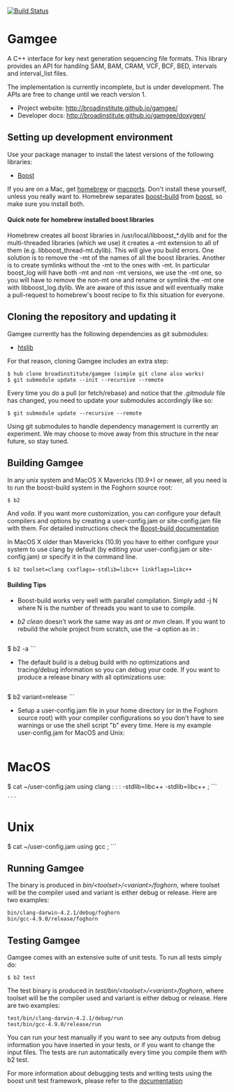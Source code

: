 [![Build Status](https://travis-ci.org/broadinstitute/gamgee.svg?branch=master)](https://travis-ci.org/broadinstitute/gamgee)


Gamgee
======

A C++ interface for key next generation sequencing file formats. This library
provides an API for handilng SAM, BAM, CRAM, VCF, BCF, BED, intervals and
interval_list files.

The implementation is currently incomplete, but is under development. The APIs
are free to change until we reach version 1. 

* Project website: http://broadinstitute.github.io/gamgee/
* Developer docs: http://broadinstitute.github.io/gamgee/doxygen/



Setting up development environment
----------------------------------
Use your package manager to install the latest versions of the following libraries: 

  * [Boost](http://www.boost.org/)

If you are on a Mac, get [homebrew](http://brew.sh/) or [macports](http://www.macports.org/). Don't install these yourself, unless you really want to. Homebrew separates [boost-build](https://github.com/Homebrew/homebrew/blob/master/Library/Formula/boost-build.rb) from [boost](https://github.com/Homebrew/homebrew/blob/master/Library/Formula/boost.rb), so make sure you install both.

#### Quick note for homebrew installed boost libraries

Homebrew creates all boost libraries in /usr/local/libboost_*.dylib and for the multi-threaded libraries (which we use) it creates a -mt extension to all of them (e.g. libboost_thread-mt.dylib). This will give you build errors. One solution is to remove the -mt of the names of all the boost libraries. Another is to create symlinks without the -mt to the ones with -mt. In particular boost_log will have both -mt and non -mt versions, we use the -mt one, so you will have to remove the non-mt one and rename or symlink the -mt one with libboost_log.dylib. We are aware of this issue and will eventually make a pull-request to homebrew's boost recipe to fix this situation for everyone.


Cloning the repository and updating it
--------------------------------------
Gamgee currently has the following dependencies as git submodules: 
  * [htslib](http://www.github.com/samtools/htslib)

For that reason, cloning Gamgee includes an extra step: 

    $ hub clone broadinstitute/gamgee (simple git clone also works)
    $ git submodule update --init --recursive --remote

Every time you do a pull (or fetch/rebase) and notice that the *.gitmodule* file has changed, you need to update your submodules accordingly like so:

    $ git submodule update --recursive --remote

Using git submodules to handle dependency management is currently an experiment. We may choose to move away from this structure in the near future, so stay tuned.



Building Gamgee
----------------
In any unix system and MacOS X Mavericks (10.9+) or newer, all you need is to run the boost-build system in the Foghorn source root:

    $ b2 

And *voila*. If you want more customization, you can configure your default compilers and options by creating a user-config.jam or site-config.jam file with them. For detailed instructions check the [Boost-build documentation](http://www.boost.org/boost-build2/doc/html/bbv2/overview/configuration.html)

In MacOS X older than Mavericks (10.9) you have to either configure your system to
use clang by default (by editing your user-config.jam or site-config.jam) or
specify it in the command line. 

    $ b2 toolset=clang cxxflags=-stdlib=libc++ linkflags=libc++

#### Building Tips

* Boost-build works very well with parallel compilation. Simply add -j N where N is the
number of threads you want to use to compile.
* *b2 clean* doesn't work the same way as *ant* or *mvn* clean. If you want to rebuild the whole project from scratch, use the -a option as in : 

    ```
$ b2 -a
    ```

* The default build is a debug build with no optimizations and tracing/debug information so you can
  debug your code. If you want to produce a release binary with all optimizations use: 

    ```
$ b2 variant=release
    ```

* Setup a user-config.jam file in your home directory (or in the Foghorn source root) with your
  compiler configurations so you don't have to see warnings or use the shell script "b" every time.
  Here is my example user-config.jam for MacOS and Unix: 

    ```
# MacOS
$ cat ~/user-config.jam
using clang : : : <cxxflags>-stdlib=libc++ <linkflags>-stdlib=libc++ ;
    ```

    ```
# Unix
$ cat ~/user-config.jam
using gcc ;
    ```


Running Gamgee
---------------
The binary is produced in *bin/&lt;toolset&gt;/&lt;variant&gt;/foghorn*, where toolset will be the compiler used and variant is either debug or release. Here are two examples: 

    bin/clang-darwin-4.2.1/debug/foghorn
    bin/gcc-4.9.0/release/foghorn


Testing Gamgee
---------------
Gamgee comes with an extensive suite of unit tests. To run all tests simply do:

    $ b2 test

The test binary is produced in *test/bin/&lt;toolset&gt;/&lt;variant&gt;/foghorn*, where toolset will be the compiler used and variant is either debug or release. Here are two examples:

    test/bin/clang-darwin-4.2.1/debug/run
    test/bin/gcc-4.9.0/release/run

You can run your test manually if you want to see any outputs from debug information you have inserted in your tests, or if you want to change the input files. The tests are run automatically every time you compile them with b2 test.

For more information about debugging tests and writing tests using the boost unit test framework,
please refer to the [documentation](http://www.boost.org/doc/libs/1_55_0/libs/test/doc/html/index.html)
